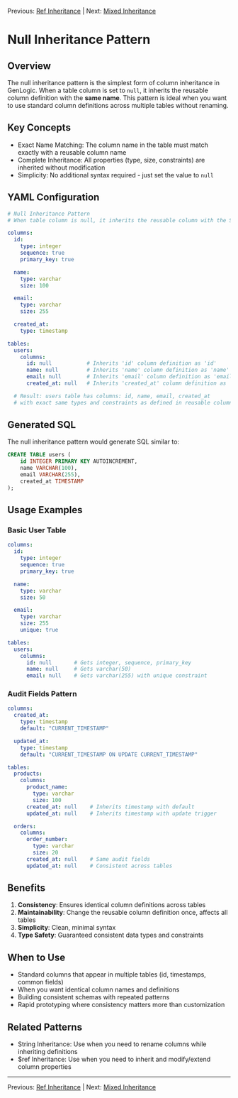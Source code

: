 Previous: [Ref Inheritance](ref-inheritance.md) | Next: [Mixed Inheritance](mixed-inheritance.md)

# Null Inheritance Pattern

## Overview

The null inheritance pattern is the simplest form of column inheritance in GenLogic. When a table column is set to `null`, it inherits the reusable column definition with the **same name**. This pattern is ideal when you want to use standard column definitions across multiple tables without renaming.

## Key Concepts

- Exact Name Matching: The column name in the table must match exactly with a reusable column name
- Complete Inheritance: All properties (type, size, constraints) are inherited without modification
- Simplicity: No additional syntax required - just set the value to `null`

## YAML Configuration

```yaml
# Null Inheritance Pattern
# When table column is null, it inherits the reusable column with the SAME NAME

columns:
  id:
    type: integer
    sequence: true
    primary_key: true

  name:
    type: varchar
    size: 100

  email:
    type: varchar
    size: 255

  created_at:
    type: timestamp

tables:
  users:
    columns:
      id: null           # Inherits 'id' column definition as 'id'
      name: null         # Inherits 'name' column definition as 'name'
      email: null        # Inherits 'email' column definition as 'email'
      created_at: null   # Inherits 'created_at' column definition as 'created_at'

  # Result: users table has columns: id, name, email, created_at
  # with exact same types and constraints as defined in reusable columns
```

## Generated SQL

The null inheritance pattern would generate SQL similar to:

```sql
CREATE TABLE users (
    id INTEGER PRIMARY KEY AUTOINCREMENT,
    name VARCHAR(100),
    email VARCHAR(255),
    created_at TIMESTAMP
);
```

## Usage Examples

### Basic User Table
```yaml
columns:
  id:
    type: integer
    sequence: true
    primary_key: true

  name:
    type: varchar
    size: 50

  email:
    type: varchar
    size: 255
    unique: true

tables:
  users:
    columns:
      id: null       # Gets integer, sequence, primary_key
      name: null     # Gets varchar(50)
      email: null    # Gets varchar(255) with unique constraint
```

### Audit Fields Pattern
```yaml
columns:
  created_at:
    type: timestamp
    default: "CURRENT_TIMESTAMP"

  updated_at:
    type: timestamp
    default: "CURRENT_TIMESTAMP ON UPDATE CURRENT_TIMESTAMP"

tables:
  products:
    columns:
      product_name:
        type: varchar
        size: 100
      created_at: null    # Inherits timestamp with default
      updated_at: null    # Inherits timestamp with update trigger

  orders:
    columns:
      order_number:
        type: varchar
        size: 20
      created_at: null    # Same audit fields
      updated_at: null    # Consistent across tables
```

## Benefits

1. **Consistency**: Ensures identical column definitions across tables
2. **Maintainability**: Change the reusable column definition once, affects all tables
3. **Simplicity**: Clean, minimal syntax
4. **Type Safety**: Guaranteed consistent data types and constraints

## When to Use

- Standard columns that appear in multiple tables (id, timestamps, common fields)
- When you want identical column names and definitions
- Building consistent schemas with repeated patterns
- Rapid prototyping where consistency matters more than customization

## Related Patterns

- String Inheritance: Use when you need to rename columns while inheriting definitions
- $ref Inheritance: Use when you need to inherit and modify/extend column properties

---

Previous: [Ref Inheritance](ref-inheritance.md) | Next: [Mixed Inheritance](mixed-inheritance.md)
